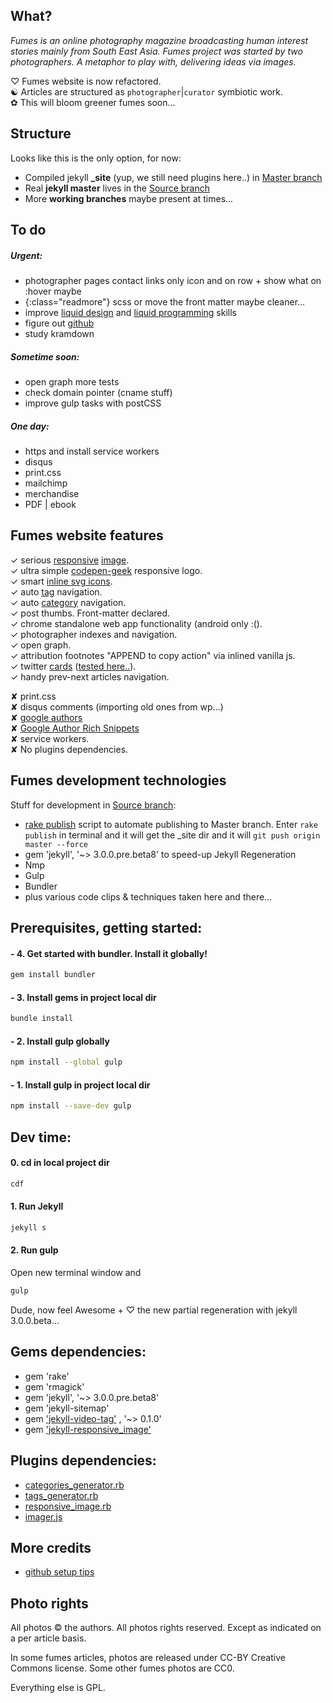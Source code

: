 ## What?_Fumes is an online photography magazine broadcasting human interest stories mainly from South East Asia._ _Fumes project was started by two photographers. A metaphor to play with, delivering ideas via images._
♡ Fumes website is now refactored.  ☯ Articles are structured as `photographer`|`curator` symbiotic work.  ✿ This will bloom greener fumes soon...## StructureLooks like this is the only option, for now:
- Compiled jekyll **_site** (yup, we still need plugins here..) in [Master branch](https://github.com/fumes/fumes.github.io/tree/master) - Real **jekyll master** lives in the [Source branch](https://github.com/fumes/fumes.github.io/tree/source)- More **working branches** maybe present at times...## To do##### Urgent:

- photographer pages contact links only icon and on row + show what on :hover maybe
- {:class="readmore"} scss or move the front matter maybe cleaner... - improve [liquid design](https://github.com/Shopify/liquid/wiki/Liquid-for-Designers) and [liquid programming](https://github.com/Shopify/liquid/wiki/Liquid-for-Programmers) skills
- figure out [github](https://help.github.com/)
- study kramdown##### Sometime soon:- open graph more tests- check domain pointer (cname stuff)- improve gulp tasks with postCSS
 ##### One day:
- https and install service workers
- disqus
- print.css
- mailchimp
- merchandise
- PDF | ebook## Fumes website features   ✓ serious [responsive](https://github.com/wildlyinaccurate/jekyll-responsive-image) [image](https://github.com/BBC-News/Imager.js/).  ✓ ultra simple [codepen-geek](http://codepen.io/rokma/full/pJBXbg/) responsive logo.  ✓ smart [inline svg icons](https://github.com/eduardoboucas/eduardoboucas.github.io/tree/master/_includes/svg).  ✓ auto [tag](http://geoexamples.com/other/2015/06/04/Jekyll-tags-plugin-gh-pages.html) navigation.  ✓ auto [category](http://geoexamples.com/other/2015/06/04/Jekyll-tags-plugin-gh-pages.html) navigation.  ✓ post thumbs. Front-matter declared.  ✓ chrome standalone web app functionality (android only :().  ✓ photographer indexes and navigation.   ✓ open graph.  
✓ attribution footnotes "APPEND to copy action" via inlined vanilla js.  
✓ twitter [cards](https://github.com/merlos/jekyll-auto-image#example-using-twitter-cards) ([tested here..](https://cards-dev.twitter.com/validator)).  ✓ handy prev-next articles navigation.
✘ print.css  ✘ disqus comments (importing old ones from wp...)  ✘ [google authors](http://milanaryal.com/2015/integrating-social-meta-tags-into-jekyll/#integrating-google-authorship-into-jekyll)  ✘ [Google Author Rich Snippets](http://davidensinger.com/2013/05/setting-up-google-author-rich-snippets/)  ✘ service workers.  ✘ No plugins dependencies.

## Fumes development technologies
Stuff for development in [Source branch](https://github.com/fumes/fumes.github.io/tree/source):

- [rake publish](http://ixti.net/software/2013/01/28/using-jekyll-plugins-on-github-pages.html) script to automate publishing to Master branch. Enter ``` rake publish ``` in terminal and it will get the _site dir and it will 
`git push origin master --force` 
- gem 'jekyll', '~> 3.0.0.pre.beta8' to speed-up Jekyll Regeneration
- Nmp
- Gulp
- Bundler
- plus various code clips & techniques taken here and there...  

## Prerequisites, getting started:

#### - 4. Get started with bundler. Install it globally! 
```sh
gem install bundler```

#### - 3. Install gems in project local dir
```sh
bundle install
```

#### - 2. Install gulp globally
```sh
npm install --global gulp
```

#### - 1. Install gulp in project local dir
```sh
npm install --save-dev gulp
```

## Dev time:

#### 0. cd in local project dir 
```sh
cdf

```

#### 1. Run Jekyll
```sh
jekyll s
```

#### 2. Run gulp
Open new terminal window and

```sh
gulp
```
Dude, now feel Awesome + ♡ the new partial regeneration with jekyll 3.0.0.beta...

## Gems dependencies:
- gem 'rake'
- gem 'rmagick'
- gem 'jekyll', '~> 3.0.0.pre.beta8'
- gem 'jekyll-sitemap'
- gem ['jekyll-video-tag'](https://github.com/danbee/jekyll-video-tag ) , '~> 0.1.0'
- gem ['jekyll-responsive_image'](https://github.com/wildlyinaccurate/jekyll-responsive-image)## Plugins dependencies:
- [categories_generator.rb](http://geoexamples.com/other/2015/06/04/Jekyll-tags-plugin-gh-pages.html)
- [tags_generator.rb](http://geoexamples.com/other/2015/06/04/Jekyll-tags-plugin-gh-pages.html)
- [responsive_image.rb](https://github.com/wildlyinaccurate/jekyll-responsive-image)
- [imager.js](https://github.com/BBC-News/Imager.js/)## More credits- [github setup tips](http://ixti.net/software/2013/01/28/using-jekyll-plugins-on-github-pages.html)## Photo rightsAll photos © the authors. All photos rights reserved. Except as indicated on a per article basis.  

In some fumes articles, photos are released under CC-BY Creative Commons license. 
Some other fumes photos are CC0.

Everything else is GPL.